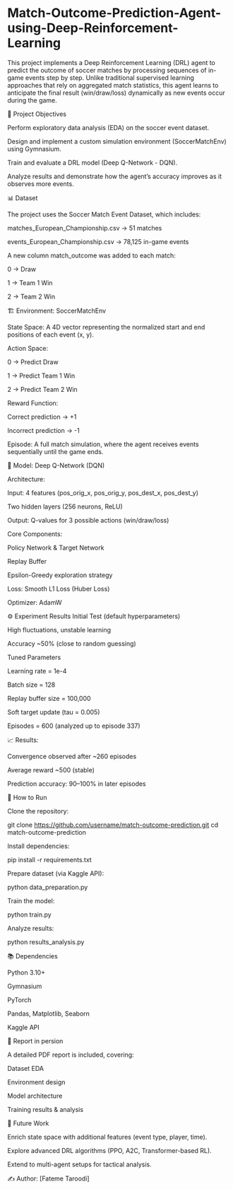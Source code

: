 # Match-Outcome-Prediction-Agent-using-Deep-Reinforcement-Learning
This project implements a Deep Reinforcement Learning (DRL) agent to predict the outcome of soccer matches by processing sequences of in-game events step by step.
Unlike traditional supervised learning approaches that rely on aggregated match statistics, this agent learns to anticipate the final result (win/draw/loss) dynamically as new events occur during the game.

📌 Project Objectives

Perform exploratory data analysis (EDA) on the soccer event dataset.

Design and implement a custom simulation environment (SoccerMatchEnv) using Gymnasium.

Train and evaluate a DRL model (Deep Q-Network - DQN).

Analyze results and demonstrate how the agent’s accuracy improves as it observes more events.

📊 Dataset

The project uses the Soccer Match Event Dataset, which includes:

matches_European_Championship.csv → 51 matches

events_European_Championship.csv → 78,125 in-game events

A new column match_outcome was added to each match:

0 → Draw

1 → Team 1 Win

2 → Team 2 Win

🏗️ Environment: SoccerMatchEnv

State Space: A 4D vector representing the normalized start and end positions of each event (x, y).

Action Space:

0 → Predict Draw

1 → Predict Team 1 Win

2 → Predict Team 2 Win

Reward Function:

Correct prediction → +1

Incorrect prediction → -1

Episode: A full match simulation, where the agent receives events sequentially until the game ends.

🤖 Model: Deep Q-Network (DQN)

Architecture:

Input: 4 features (pos_orig_x, pos_orig_y, pos_dest_x, pos_dest_y)

Two hidden layers (256 neurons, ReLU)

Output: Q-values for 3 possible actions (win/draw/loss)

Core Components:

Policy Network & Target Network

Replay Buffer

Epsilon-Greedy exploration strategy

Loss: Smooth L1 Loss (Huber Loss)

Optimizer: AdamW

⚙️ Experiment Results
Initial Test (default hyperparameters)

High fluctuations, unstable learning

Accuracy ~50% (close to random guessing)

Tuned Parameters

Learning rate = 1e-4

Batch size = 128

Replay buffer size = 100,000

Soft target update (tau = 0.005)

Episodes = 600 (analyzed up to episode 337)

📈 Results:

Convergence observed after ~260 episodes

Average reward ~500 (stable)

Prediction accuracy: 90–100% in later episodes


🚀 How to Run

Clone the repository:

git clone https://github.com/username/match-outcome-prediction.git
cd match-outcome-prediction


Install dependencies:

pip install -r requirements.txt


Prepare dataset (via Kaggle API):

python data_preparation.py


Train the model:

python train.py


Analyze results:

python results_analysis.py

📚 Dependencies

Python 3.10+

Gymnasium

PyTorch

Pandas, Matplotlib, Seaborn

Kaggle API

📑 Report in persion

A detailed PDF report is included, covering:

Dataset EDA

Environment design

Model architecture

Training results & analysis

🔮 Future Work

Enrich state space with additional features (event type, player, time).

Explore advanced DRL algorithms (PPO, A2C, Transformer-based RL).

Extend to multi-agent setups for tactical analysis.

✍️ Author: [Fateme Taroodi]

